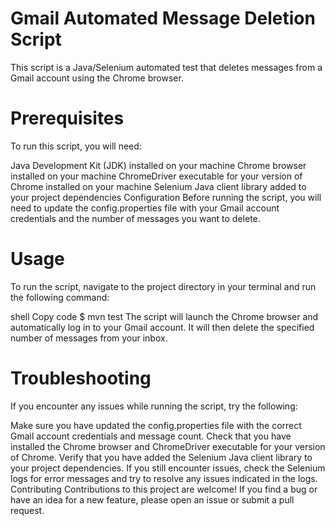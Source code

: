 # Gmail Automated Message Deletion Script
This script is a Java/Selenium automated test that deletes messages from a Gmail account using the Chrome browser.

# Prerequisites
To run this script, you will need:

Java Development Kit (JDK) installed on your machine
Chrome browser installed on your machine
ChromeDriver executable for your version of Chrome installed on your machine
Selenium Java client library added to your project dependencies
Configuration
Before running the script, you will need to update the config.properties file with your Gmail account credentials and the number of messages you want to delete.

# Usage
To run the script, navigate to the project directory in your terminal and run the following command:

shell
Copy code
$ mvn test
The script will launch the Chrome browser and automatically log in to your Gmail account. It will then delete the specified number of messages from your inbox.

# Troubleshooting
If you encounter any issues while running the script, try the following:

Make sure you have updated the config.properties file with the correct Gmail account credentials and message count.
Check that you have installed the Chrome browser and ChromeDriver executable for your version of Chrome.
Verify that you have added the Selenium Java client library to your project dependencies.
If you still encounter issues, check the Selenium logs for error messages and try to resolve any issues indicated in the logs.
Contributing
Contributions to this project are welcome! If you find a bug or have an idea for a new feature, please open an issue or submit a pull request.
